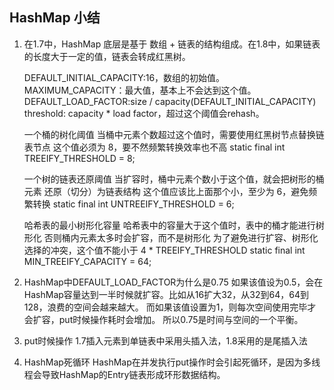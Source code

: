 ##  HashMap 小结

1. 在1.7中，HashMap 底层是基于 数组 + 链表的结构组成。在1.8中，如果链表的长度大于一定的值，链表会转成红黑树。

   DEFAULT_INITIAL_CAPACITY:16，数组的初始值。
   MAXIMUM_CAPACITY：最大值，基本上不会达到这个值。
   DEFAULT_LOAD_FACTOR:size / capacity(DEFAULT_INITIAL_CAPACITY)
   threshold: capacity * load factor，超过这个阈值会rehash。

   一个桶的树化阈值
   当桶中元素个数超过这个值时，需要使用红黑树节点替换链表节点
   这个值必须为 8，要不然频繁转换效率也不高
   static final int TREEIFY_THRESHOLD = 8;

   一个树的链表还原阈值
   当扩容时，桶中元素个数小于这个值，就会把树形的桶元素 还原（切分）为链表结构
   这个值应该比上面那个小，至少为 6，避免频繁转换
   static final int UNTREEIFY_THRESHOLD = 6;

   哈希表的最小树形化容量
   哈希表中的容量大于这个值时，表中的桶才能进行树形化
   否则桶内元素太多时会扩容，而不是树形化
   为了避免进行扩容、树形化选择的冲突，这个值不能小于 4 * TREEIFY_THRESHOLD
   static final int MIN_TREEIFY_CAPACITY = 64;

2. HashMap中DEFAULT_LOAD_FACTOR为什么是0.75
   如果该值设为0.5，会在HashMap容量达到一半时候就扩容。比如从16扩大32，从32到64，64到128，浪费的空间会越来越大。
   而如果该值设置为1，则每次空间使用完毕才会扩容，put时候操作耗时会增加。
   所以0.75是时间与空间的一个平衡。

3. put时候操作
   1.7插入元素到单链表中采用头插入法，1.8采用的是尾插入法

4. HashMap死循环
   HashMap在并发执行put操作时会引起死循环，是因为多线程会导致HashMap的Entry链表形成环形数据结构。